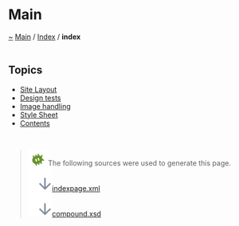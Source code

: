 <a id="main"></a>
<h1>Main</h1>
<a id="indexpage"></a>
<a id="main"></a>
<a href="https://github.com/CharlesCarley/MdDox">~</a>
<a href="indexpage.md#main">Main</a>
<span class="inline-text">/</span>
<a href="index.md#index">Index</a>
<span class="inline-text">/</span>
<span class="bold-text"><b>index</b></span>
<br/>
<br/>
<a id="index_1Topics"></a>
<a id="topics"></a>
<h2>Topics</h2>
<ul>
<li><a href="Site.md#site-layout">Site Layout</a>
</li>
<li><a href="Design.md#design-tests">Design tests</a>
</li>
<li><a href="Image.md#image-handling">Image handling</a>
</li>
<li><a href="Html.md#style-sheet">Style Sheet</a>
</li>
<li><a href="index.md#contents">Contents</a>
</li>
</ul>
<br/>
<blockquote>
<img src="../images/debug24px.svg"/><span class="inline-text">The following sources were used to generate this page.</span>
<br/>
<span class="icon-list-item"><a href="../xml/indexpage.xml#L1" class="icon-list-item"><img src="../images/lookInside24px.svg" class="icon-list-item"/><span class="icon-list-item">indexpage.xml</span>
</a>
</span>
<br/>
<span class="icon-list-item"><a href="../xml/compound.xsd#L1" class="icon-list-item"><img src="../images/lookInside24px.svg" class="icon-list-item"/><span class="icon-list-item">compound.xsd</span>
</a>
</span>
</blockquote>
</div>
</div>
</body>
</html>
